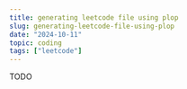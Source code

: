 ```yaml
---
title: generating leetcode file using plop
slug: generating-leetcode-file-using-plop
date: "2024-10-11"
topic: coding
tags: ["leetcode"]
---
```


TODO

